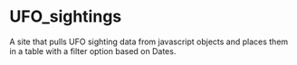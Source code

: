 # UFO_sightings
A site that pulls UFO sighting data from javascript objects and places them in a table with a filter option based on Dates.

